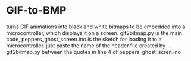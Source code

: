 # GIF-to-BMP
turns GIF animations into black and white bitmaps to be embedded into a microcontroller, which displays it on a screen.
gif2bitmap.py is the main code, peppers_ghost_screen.ino is the sketch for loading it to a microcontroller.
just paste the name of the header file created by gif2bitmap.py between the quotes in line 4 of peppers_ghost_scren.ino

